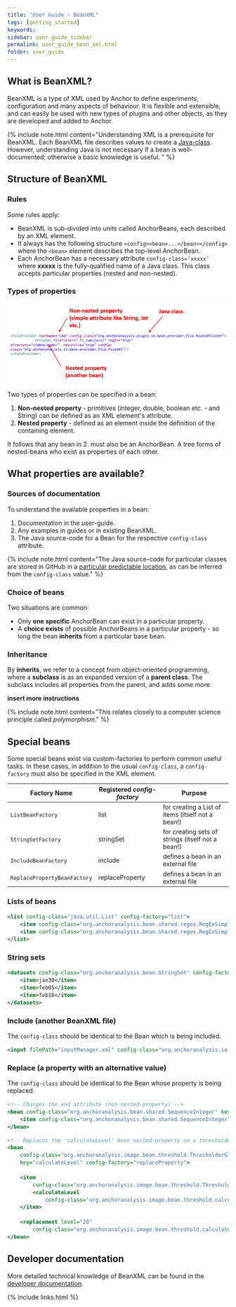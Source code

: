 ```yaml
---
title: "User Guide - BeanXML"
tags: [getting_started]
keywords:
sidebar: user_guide_sidebar
permalink: user_guide_bean_xml.html
folder: user_guide
---
```


## What is BeanXML?

BeanXML is a type of XML used by Anchor to define experiments, configuration and many aspects of behaviour. It is flexible and extensible, and can easily be used with new types of plugins and other objects, as they are developed and added to Anchor.

{% include note.html content="Understanding XML is a prerequisite for BeanXML. Each BeanXML file describes values to create a [Java-class](developer_guide_anchor_beans.html). However, understanding Java is not necessary if a bean is well-documented; otherwise a basic knowledge is useful. " %}

## Structure of BeanXML

### Rules

Some rules apply:
- BeanXML is sub-divided into units called AnchorBeans, each described by an XML element.
- It always has the following structure `<config><bean>...</bean></config>` where the `<bean>` element describes the top-level AnchorBean.
- Each AnchorBean has a necessary attribute `config-class='xxxxx'` where **xxxxx** is the fully-qualified name of a Java class. This class accepts particular properties (nested and non-nested).

### Types of properties

![beanxml.png](/images/anchor_beans/beanxml.png)

Two types of properties can be specified in a bean:

1. **Non-nested property** - primitives (integer, double, boolean etc. - and String) can be defined as an XML element's attribute.
2. **Nested property** - defined as an element inside the definition of the containing element.

It follows that any bean in 2. must also be an AnchorBean. A tree forms of nested-beans who exist as properties of each other.

## What properties are available?

### Sources of documentation

To understand the available properties in a bean:
1. Documentation in the user-guide.
2. Any examples in guides or in existing BeanXML.
3. The Java source-code for a Bean for the respective `config-class` attribute.

{% include note.html content="The Java source-code for particular classes are stored in GitHub in a [particular predictable location](developer_guide_anchor_beans.html#locatingSource), as can be inferred from the `config-class` value." %}

### Choice of beans

Two situations are common:
- Only **one specific** AnchorBean can exist in a particular property.
- A **choice exists** of possible AnchorBeans in a particular property - so long the bean **inherits** from a particular base bean.

### Inheritance

By **inherits**, we refer to a concept from object-oriented programming, where a **subclass** is as an expanded version of a **parent class**. The subclass includes all properties from the parent, and adds some more.

**insert more instructions**

{% include note.html content="This relates closely to a computer science principle called *polymorphism*." %}


## Special beans
Some special beans exist via custom-factories to perform common useful tasks. In these cases, in addition to the usual `config-class`, a `config-factory` must also be specified in the XML element.

| Factory Name | Registered *config-factory* | Purpose
|--------------|-----------------|--------
| `ListBeanFactory` | list | for creating a List of items (itself not a bean!)
| `StringSetFactory` | stringSet | for creating sets of strings (itself not a bean!)
| `IncludeBeanFactory` | include | defines a bean in an external file
| `ReplacePropertyBeanFactory` | replaceProperty | defines a bean in an external file

### Lists of beans

```xml
<list config-class="java.util.List" config-factory="list">
    <item config-class="org.anchoranalysis.bean.shared.regex.RegExSimple" matchString="*_red.tif$"/>
    <item config-class="org.anchoranalysis.bean.shared.regex.RegExSimple" matchString="*_blue.tif$"/>
</list>
```

### String sets

```xml
<datasets config-class="org.anchoranalysis.bean.StringSet" config-factory="stringSet">
    <item>jan30</item>
    <item>feb05</item>
    <item>feb16</item>
</datasets>
```

### Include (another BeanXML file)

The `config-class` should be identical to the Bean which is being included.

```xml
<input filePath="inputManager.xml" config-class="org.anchoranalysis.io.bean.input.InputManager" config-factory="include"/>
```

### Replace (a property with an alternative value)

The `config-class` should be identical to the Bean whose property is being replaced.

```xml
<!-- Changes the end attribute (non-nested-property) -->
<bean config-class="org.anchoranalysis.bean.shared.SequenceInteger" key="end" replacement="10" config-factory="replaceProperty">
    <item config-class="org.anchoranalysis.bean.shared.SequenceInteger" start="1" end="5"/>
</bean>
```

```xml
<!-- Replaces the 'calculateLevel' bean nested-property on a thresholder -->
<bean
    config-class="org.anchoranalysis.image.bean.threshold.ThresholderGlobal"
    key="calculateLevel" config-factory="replaceProperty">

    <item
        config-class="org.anchoranalysis.image.bean.threshold.ThresholderGlobal">
        <calculateLevel
            config-class="org.anchoranalysis.image.bean.threshold.calculatelevel.Otsu" />
    </item>

    <replacement level="20"
        config-class="org.anchoranalysis.image.bean.threshold.calculatelevel.Constant" />
</bean>
```

## Developer documentation

More detailed technical knowledge of BeanXML can be found in the [developer documentation](developer_guide_anchor_beans.html).

{% include links.html %}
